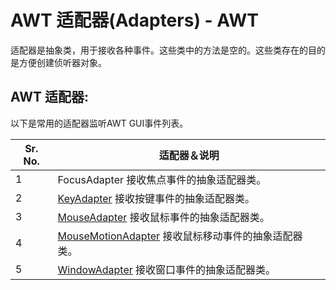 # AWT 适配器(Adapters) - AWT

适配器是抽象类，用于接收各种事件。这些类中的方法是空的。这些类存在的目的是方便创建侦听器对象。

## AWT 适配器:

以下是常用的适配器监听AWT GUI事件列表。

| Sr. No. | 适配器＆说明 |
| --- | --- |
| 1 | FocusAdapter 接收焦点事件的抽象适配器类。 |
| 2 | [KeyAdapter](http://www.yiibai.com/html/awt/awt_keyadapter.html?1379584298) 接收按键事件的抽象适配器类。 |
| 3 | [MouseAdapter](http://www.yiibai.com/html/awt/awt_mouseadapter.html?1379584327) 接收鼠标事件的抽象适配器类。 |
| 4 | [MouseMotionAdapter](http://www.yiibai.com/html/awt/awt_mousemotionadapter.html?1379584341) 接收鼠标移动事件的抽象适配器类。 |
| 5 | [WindowAdapter](http://www.yiibai.com/html/awt/awt_windowadapter.html?1379584351) 接收窗口事件的抽象适配器类。 |


